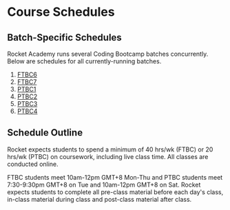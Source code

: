 # Course Schedules

## Batch-Specific Schedules

Rocket Academy runs several Coding Bootcamp batches concurrently. Below are schedules for all currently-running batches.

1. [FTBC6](https://schedules.rocketacademy.co/#/ftbc6)
2. [FTBC7](https://schedules.rocketacademy.co/#/ftbc7)
3. [PTBC1](https://schedules.rocketacademy.co/#/ptbc1)
4. [PTBC2](https://schedules.rocketacademy.co/#/ptbc2)
5. [PTBC3](https://schedules.rocketacademy.co/#/ptbc3)
6. [PTBC4](https://schedules.rocketacademy.co/#/ptbc4)

## Schedule Outline

Rocket expects students to spend a minimum of 40 hrs/wk (FTBC) or 20 hrs/wk (PTBC) on coursework, including live class time. All classes are conducted online.

FTBC students meet 10am-12pm GMT+8 Mon-Thu and PTBC students meet 7:30-9:30pm GMT+8 on Tue and 10am-12pm GMT+8 on Sat. Rocket expects students to complete all pre-class material before each day's class, in-class material during class and post-class material after class.
